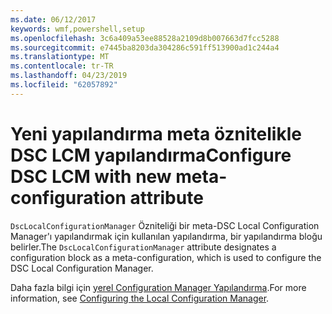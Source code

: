 ```yaml
---
ms.date: 06/12/2017
keywords: wmf,powershell,setup
ms.openlocfilehash: 3c6a409a53ee88528a2109d8b007663d7fcc5288
ms.sourcegitcommit: e7445ba8203da304286c591ff513900ad1c244a4
ms.translationtype: MT
ms.contentlocale: tr-TR
ms.lasthandoff: 04/23/2019
ms.locfileid: "62057892"
---
```

# <a name="configure-dsc-lcm-with-new-meta-configuration-attribute"></a><span data-ttu-id="cc46a-102">Yeni yapılandırma meta öznitelikle DSC LCM yapılandırma</span><span class="sxs-lookup"><span data-stu-id="cc46a-102">Configure DSC LCM with new meta-configuration attribute</span></span>

<span data-ttu-id="cc46a-103">`DscLocalConfigurationManager` Özniteliği bir meta-DSC Local Configuration Manager'ı yapılandırmak için kullanılan yapılandırma, bir yapılandırma bloğu belirler.</span><span class="sxs-lookup"><span data-stu-id="cc46a-103">The `DscLocalConfigurationManager` attribute designates a configuration block as a meta-configuration, which is used to configure the DSC Local Configuration Manager.</span></span>

<span data-ttu-id="cc46a-104">Daha fazla bilgi için [yerel Configuration Manager Yapılandırma](https://msdn.microsoft.com/powershell/dsc/metaconfig).</span><span class="sxs-lookup"><span data-stu-id="cc46a-104">For more information, see [Configuring the Local Configuration Manager](https://msdn.microsoft.com/powershell/dsc/metaconfig).</span></span>

